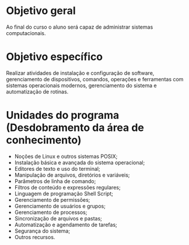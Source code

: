 # Objetivo geral
Ao final do curso o aluno será capaz de administrar sistemas computacionais.

# Objetivo específico
Realizar atividades de instalação e configuração de software, gerenciamento de dispositivos, comandos,
operações e ferramentas com sistemas operacionais modernos, gerenciamento do sistema e automatização
de rotinas.

# Unidades do programa (Desdobramento da área de conhecimento)
- Noções de Linux e outros sistemas POSIX;
- Instalação básica e avançada do sistema operacional;
- Editores de texto e uso do terminal;
- Manipulação de arquivos, diretórios e variáveis;
- Parâmetros de linha de comando;
- Filtros de conteúdo e expressões regulares;
- Linguagem de programação Shell Script;
- Gerenciamento de permissões;
- Gerenciamento de usuários e grupos;
- Gerenciamento de processos;
- Sincronização de arquivos e pastas;
- Automatização e agendamento de tarefas;
- Segurança do sistema;
- Outros recursos.
